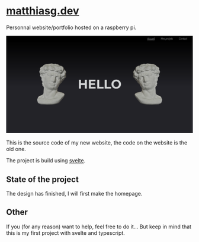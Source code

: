 # [matthiasg.dev](https://matthiasg.dev)

Personnal website/portfolio hosted on a raspberry pi.

[![Homepage looks](./docs/img/homePage.png)](https://matthiasg.dev)

This is the source code of my new website, the code on the website is the old one.

The project is build using [svelte](https://svelte.dev/).

## State of the project

The design has finished, I will first make the homepage.

## Other

If you (for any reason) want to help, feel free to do it...
But keep in mind that this is my first project with svelte and typescript.
